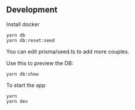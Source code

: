 ## Development

Install docker

```
yarn db
yarn db:reset:seed
```

You can edit prisma/seed.ts to add more couples.

Use this to preview the DB:

```
yarn db:show
```

To start the app

```
yarn
yarn dev
```
